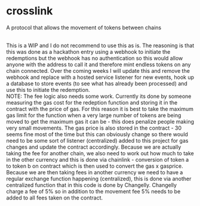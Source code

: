 # crosslink
A protocol that allows the movement of tokens between chains

<br>
This is a WIP and I do not recommend to use this as is. The reasoning is that this was done as a hackathon entry using a webhook to initiate the redemptions but the webhook has no authentication so this would allow anyone with the address to call it and therefore mint endless tokens on any chain connected. Over the coming weeks I will update this and remove the webhook and replace with a hosted service listener for new events, hook up a database to store events (to see what has already been processed) and use this to initiate the redemption.
<br>
NOTE: The fee logic also needs some work. Currently its done by someone measuring the gas cost for the redeption function and storing it in the contract with the price of gas. For this reason it is best to take the maximum gas limit for the function when a very large number of tokens are being moved to get the maximum gas it can be - this does penalize people making very small movements. The gas price is also stored in the contract - 30 seems fine most of the time but this can obviously change so there would need to be some sort of listener (centralized) added to this project for gas changes and update the contract accordingly. Because we are actually taking the fee for another chain, we also need to work out how much to take in the other currency and this is done via chainlink - conversion of token a to token b on contract which is then used to convert the gas x gasprice. Because we are then taking fees in another currency we need to have a regular exchange function happening (centralized), this is done via another centralized function that in this code is done by Changelly. Changelly charge a fee of 5% so in addition to the movement fee 5% needs to be added to all fees taken on the contract.

